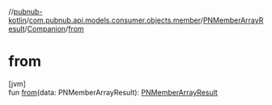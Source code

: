 //[pubnub-kotlin](../../../../index.md)/[com.pubnub.api.models.consumer.objects.member](../../index.md)/[PNMemberArrayResult](../index.md)/[Companion](index.md)/[from](from.md)

# from

[jvm]\
fun [from](from.md)(data: PNMemberArrayResult): [PNMemberArrayResult](../index.md)
